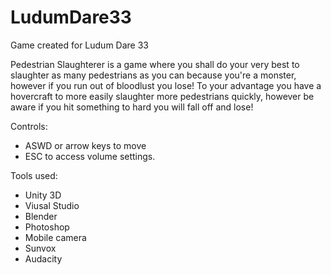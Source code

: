 # LudumDare33
Game created for Ludum Dare 33

Pedestrian Slaughterer is a game where you shall do your very best to slaughter as many pedestrians as you can because you're a monster, however if you run out of bloodlust you lose! To your advantage you have a hovercraft to more easily slaughter more pedestrians quickly, however be aware if you hit something to hard you will fall off and lose!

Controls:
  - ASWD or arrow keys to move
  - ESC to access volume settings.

Tools used:
  - Unity 3D
  - Viusal Studio
  - Blender
  - Photoshop
  - Mobile camera
  - Sunvox
  - Audacity
